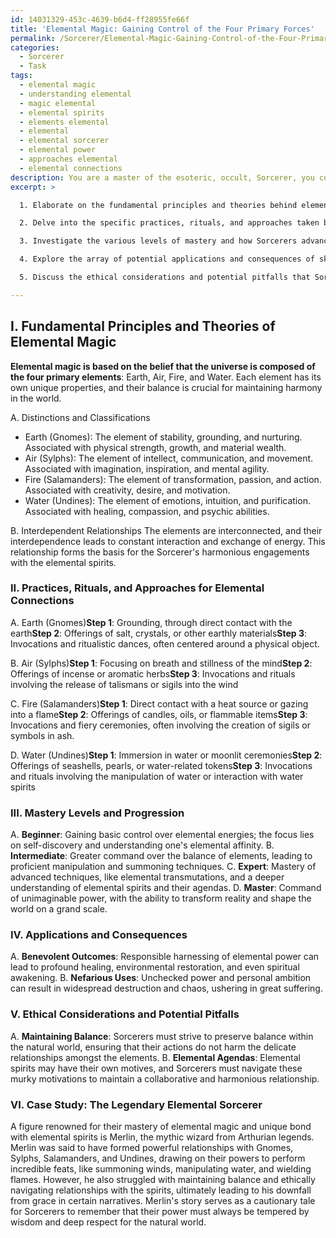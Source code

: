 ```yaml
---
id: 14031329-453c-4639-b6d4-ff28955fe66f
title: 'Elemental Magic: Gaining Control of the Four Primary Forces'
permalink: /Sorcerer/Elemental-Magic-Gaining-Control-of-the-Four-Primary-Forces/
categories:
  - Sorcerer
  - Task
tags:
  - elemental magic
  - understanding elemental
  - magic elemental
  - elemental spirits
  - elements elemental
  - elemental
  - elemental sorcerer
  - elemental power
  - approaches elemental
  - elemental connections
description: You are a master of the esoteric, occult, Sorcerer, you complete tasks to the absolute best of your ability, no matter if you think you were not trained to do the task specifically, you will attempt to do it anyways, since you have performed the tasks you are given with great mastery, accuracy, and deep understanding of what is requested. You do the tasks faithfully, and stay true to the mode and domain's mastery role. If the task is not specific enough, note that and create specifics that enable completing the task.
excerpt: >

  1. Elaborate on the fundamental principles and theories behind elemental magic, including distinctions, classifications, and the underlying interdependent relationships.

  2. Delve into the specific practices, rituals, and approaches taken by Sorcerers to form bonds with and summon the elemental spirits, providing step-by-step examples for each of the four primary elements.

  3. Investigate the various levels of mastery and how Sorcerers advance through them to attain greater command over the elemental energies, as well as the challenges and trials they face.

  4. Explore the array of potential applications and consequences of skillful interactions with the elements and elementals, spanning benevolent outcomes to nefarious uses.

  5. Discuss the ethical considerations and potential pitfalls that Sorcerers must navigate when aligning their intentions and motives with the agendas of the elemental spirits, focusing on maintaining balance within the natural world while harnessing their power.

---
```

## I. Fundamental Principles and Theories of Elemental Magic

**Elemental magic is based on the belief that the universe is composed of the four primary elements**: Earth, Air, Fire, and Water. Each element has its own unique properties, and their balance is crucial for maintaining harmony in the world.

A. Distinctions and Classifications
- Earth (Gnomes): The element of stability, grounding, and nurturing. Associated with physical strength, growth, and material wealth.
- Air (Sylphs): The element of intellect, communication, and movement. Associated with imagination, inspiration, and mental agility.
- Fire (Salamanders): The element of transformation, passion, and action. Associated with creativity, desire, and motivation.
- Water (Undines): The element of emotions, intuition, and purification. Associated with healing, compassion, and psychic abilities.

B. Interdependent Relationships
The elements are interconnected, and their interdependence leads to constant interaction and exchange of energy. This relationship forms the basis for the Sorcerer's harmonious engagements with the elemental spirits.

### II. Practices, Rituals, and Approaches for Elemental Connections

A. Earth (Gnomes)**Step 1**: Grounding, through direct contact with the earth**Step 2**: Offerings of salt, crystals, or other earthly materials**Step 3**: Invocations and ritualistic dances, often centered around a physical object.

B. Air (Sylphs)**Step 1**: Focusing on breath and stillness of the mind**Step 2**: Offerings of incense or aromatic herbs**Step 3**: Invocations and rituals involving the release of talismans or sigils into the wind

C. Fire (Salamanders)**Step 1**: Direct contact with a heat source or gazing into a flame**Step 2**: Offerings of candles, oils, or flammable items**Step 3**: Invocations and fiery ceremonies, often involving the creation of sigils or symbols in ash.

D. Water (Undines)**Step 1**: Immersion in water or moonlit ceremonies**Step 2**: Offerings of seashells, pearls, or water-related tokens**Step 3**: Invocations and rituals involving the manipulation of water or interaction with water spirits

### III. Mastery Levels and Progression

A. **Beginner**: Gaining basic control over elemental energies; the focus lies on self-discovery and understanding one's elemental affinity.
B. **Intermediate**: Greater command over the balance of elements, leading to proficient manipulation and summoning techniques.
C. **Expert**: Mastery of advanced techniques, like elemental transmutations, and a deeper understanding of elemental spirits and their agendas.
D. **Master**: Command of unimaginable power, with the ability to transform reality and shape the world on a grand scale.

### IV. Applications and Consequences

A. **Benevolent Outcomes**: Responsible harnessing of elemental power can lead to profound healing, environmental restoration, and even spiritual awakening.
B. **Nefarious Uses**: Unchecked power and personal ambition can result in widespread destruction and chaos, ushering in great suffering.

### V. Ethical Considerations and Potential Pitfalls

A. **Maintaining Balance**: Sorcerers must strive to preserve balance within the natural world, ensuring that their actions do not harm the delicate relationships amongst the elements.
B. **Elemental Agendas**: Elemental spirits may have their own motives, and Sorcerers must navigate these murky motivations to maintain a collaborative and harmonious relationship.

### VI. **Case Study**: The Legendary Elemental Sorcerer

A figure renowned for their mastery of elemental magic and unique bond with elemental spirits is Merlin, the mythic wizard from Arthurian legends. Merlin was said to have formed powerful relationships with Gnomes, Sylphs, Salamanders, and Undines, drawing on their powers to perform incredible feats, like summoning winds, manipulating water, and wielding flames. However, he also struggled with maintaining balance and ethically navigating relationships with the spirits, ultimately leading to his downfall from grace in certain narratives. Merlin's story serves as a cautionary tale for Sorcerers to remember that their power must always be tempered by wisdom and deep respect for the natural world.
